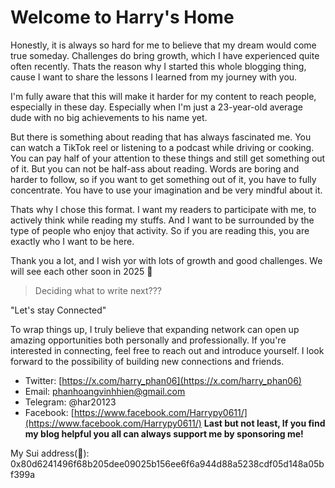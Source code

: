 # Welcome to Harry's Home

Honestly, it is always so hard for me to believe that my dream would come true someday. Challenges do bring growth, which I have experienced quite often recently. Thats the reason why I started this whole blogging thing, cause I want to share the lessons I learned from my journey with you. 

I'm fully aware that this will make it harder for my content to reach people, especially in these day. Especially when I'm just a 23-year-old average dude with no big achievements to his name yet.

But there is something about reading that has always fascinated me. You can watch a TikTok reel or listening to a podcast while driving or cooking. You can pay half of your attention to these things and still get something out of it. But you can not be half-ass about reading. Words are boring and harder to follow, so if you want to get something out of it, you have to fully concentrate. You have to use your imagination and be very mindful about it.

Thats why I chose this format. I want my readers to participate with me, to actively think while reading my stuffs. And I want to be surrounded by the type of people who enjoy that activity. So if you are reading this, you are exactly who I want to be here. 


Thank you a lot, and I wish yor with lots of growth and good challenges. We will see each other soon in 2025 💚

> Deciding what to write next???

"Let's stay Connected"

To wrap things up, I truly believe that expanding network can open up amazing opportunities both personally and professionally. If you're interested in connecting, feel free to reach out and introduce yourself. I look forward to the possibility of building new connections and friends.

* Twitter: [https://x.com/harry_phan06](https://x.com/harry_phan06)
* Email: phanhoangvinhhien@gmail.com
* Telegram: @har20123
* Facebook: [https://www.facebook.com/Harrypy0611/](https://www.facebook.com/Harrypy0611/)
**Last but not least, If you find my blog helpful you all can always support me by sponsoring me!** 

My Sui address(🤣): 0x80d6241496f68b205dee09025b156ee6f6a944d88a5238cdf05d148a05bf399a
